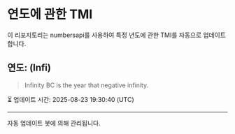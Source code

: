 
# 연도에 관한 TMI

이 리포지토리는 numbersapi를 사용하여 특정 년도에 관한 TMI를 자동으로 업데이트합니다.

## 연도: (Infi)
> Infinity BC is the year that negative infinity.

⏳ 업데이트 시간: 2025-08-23 19:30:40 (UTC)

---
자동 업데이트 봇에 의해 관리됩니다.
